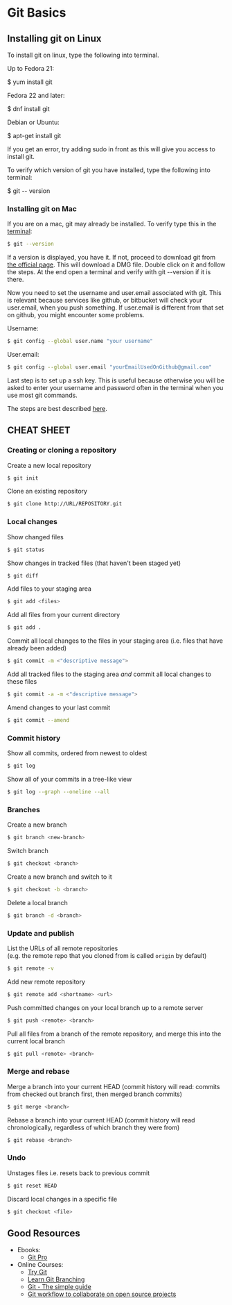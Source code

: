 # Git Basics

## Installing git on Linux
To install git on linux, type the following into terminal.

Up to Fedora 21:

$ yum install git

Fedora 22 and later:

$ dnf install git

Debian or Ubuntu:

$ apt-get install git

If you get an error, try adding sudo in front as this will give you access to install git.

To verify which version of git you have installed, type the following into terminal:

$ git -- version


### Installing git on Mac
If you are on a mac, git may already be installed. To verify type this in the [terminal](https://en.wikipedia.org/wiki/Terminal_(OS_X)):  
```bash
$ git --version
```

If a version is displayed, you have it. If not, proceed to download git from [the official page](http://git-scm.com/downloads).
This will download a DMG file. Double click on it and follow the steps. At the end open a terminal and verify with git --version if it is there.

Now you need to set the username and user.email associated with git. This is relevant because services like github, or bitbucket will check your user.email, when you push something. If user.email is different from that set on github, you might encounter some problems.

Username:  
```bash
$ git config --global user.name "your username"
```

User.email:  
```bash
$ git config --global user.email "yourEmailUsedOnGithub@gmail.com"
```

Last step is to set up a ssh key. This is useful because otherwise you will be asked to enter your username and password often in the terminal when you use most git commands.

The steps are best described [here](https://help.github.com/articles/generating-an-ssh-key/).



## CHEAT SHEET

### Creating or cloning a repository

Create a new local repository  
```bash
$ git init
```

Clone an existing repository  
```bash
$ git clone http://URL/REPOSITORY.git
```

### Local changes

Show changed files  
```bash
$ git status
```

Show changes in tracked files (that haven't been staged yet)  
```bash
$ git diff
```

Add files to your staging area  
```bash
$ git add <files>
```

Add all files from your current directory  
```bash
$ git add .
```

Commit all local changes to the files in your staging area (i.e. files that have already been added)
```bash
$ git commit -m <"descriptive message">
```

Add all tracked files to the staging area _and_ commit all local changes to these files
```bash
$ git commit -a -m <"descriptive message">
```

Amend changes to your last commit  
```bash
$ git commit --amend
```

### Commit history

Show all commits, ordered from newest to oldest  
```bash
$ git log
```

Show all of your commits in a tree-like view
```bash
$ git log --graph --oneline --all
```

### Branches

Create a new branch  
```bash
$ git branch <new-branch>
```

Switch branch  
```bash
$ git checkout <branch>
```

Create a new branch and switch to it  
```bash
$ git checkout -b <branch>
```

Delete a local branch  
```bash
$ git branch -d <branch>
```

### Update and publish

List the URLs of all remote repositories  
(e.g. the remote repo that you cloned from is called `origin` by default)
```bash
$ git remote -v
```

Add new remote repository  
```bash
$ git remote add <shortname> <url>
```

Push committed changes on your local branch up to a remote server  
```bash
$ git push <remote> <branch>
```

Pull all files from a branch of the remote repository, and merge this into the current local branch  
```bash
$ git pull <remote> <branch>
```

### Merge and rebase

Merge a branch into your current HEAD (commit history will read: commits from checked out branch first, then merged branch commits)
```bash
$ git merge <branch>
```

Rebase a branch into your current HEAD (commit history will read chronologically, regardless of which branch they were from)  
```bash
$ git rebase <branch>
```

### Undo

Unstages files i.e. resets back to previous commit  
```bash
$ git reset HEAD
```

Discard local changes in a specific file  
```bash
$ git checkout <file>
```

## Good Resources

- Ebooks:
  - [Git Pro](https://git-scm.com/book/en/v2)
- Online Courses:
  - [Try Git](https://www.codeschool.com/courses/try-git)
  - [Learn Git Branching](http://pcottle.github.io/learnGitBranching/)
  - [Git - The simple guide](http://rogerdudler.github.io/git-guide/)
  - [Git workflow to collaborate on open source projects](http://blog.scottlowe.org/2015/01/27/using-fork-branch-git-workflow/)
